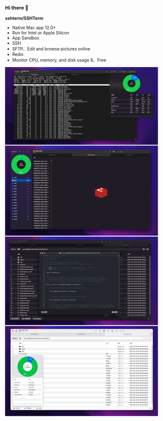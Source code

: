 ### Hi there 👋


**sshterm/SSHTerm**

- Native Mac app 12.0+
- Run for Intel or Apple Silicon
- App Sandbox
- SSH
- SFTP、Edit and browse pictures online
- Redis
- Monitor CPU, memory, and disk usage
8、Free
<img alt="" src="demo/1.png">
<img alt="" src="demo/2.png">
<img alt="" src="demo/3.png">
<img alt="" src="demo/4.png">
